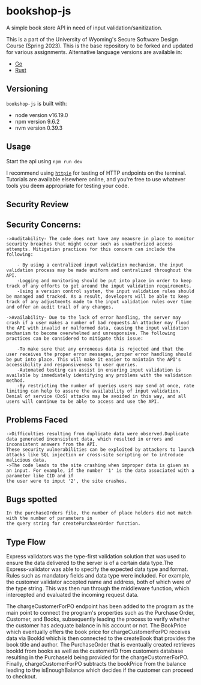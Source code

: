 # bookshop-js

A simple book store API in need of input validation/sanitization.

This is a part of the University of Wyoming's Secure Software Design Course (Spring 2023). This is the base repository to be forked and updated for various assignments. Alternative language versions are available in:

- [Go](https://github.com/andey-robins/bookshop-go)
- [Rust](https://github.com/andey-robins/bookshop-rs)

## Versioning

`bookshop-js` is built with:

- node version v16.19.0
- npm version 9.6.2
- nvm version 0.39.3

## Usage

Start the api using `npm run dev`

I recommend using [`httpie`](https://httpie.io) for testing of HTTP endpoints on the terminal. Tutorials are available elsewhere online, and you're free to use whatever tools you deem appropriate for testing your code.

## Security Review

## Security Concerns:

    ->Auditability- The code does not have any meausre in place to monitor security breaches that might occur such as unauthorized access attempts. Mitigation practices for this concern can include the following:

    	- By using a centralized input validation mechanism, the input validation process may be made uniform and centralized throughout the API.
    	-Logging and monitoring should be put into place in order to keep track of any efforts to get around the input validation requirements.
    	-Using a version control system, the input validation rules should be managed and tracked. As a result, developers will be able to keep track of any adjustments made to the input validation rules over time and offer an audit trail of any changes.

    ->Availability- Due to the lack of error handling, the server may crash if a user makes a number of bad requests.An attacker may flood the API with invalid or malformed data, causing the input validation mechanism to become overwhelmed and unresponsive. The following practices can be considered to mitigate this issue:

    	-To make sure that any erroneous data is rejected and that the user receives the proper error messages, proper error handling should be put into place. This will make it easier to maintain the API's accessibility and responsiveness to user queries.
    	-Automated testing can assist in ensuring input validation is available by immediately identifying any problems with the validation method.
    	-By restricting the number of queries users may send at once, rate limiting can help to assure the availability of input validation. Denial of service (DoS) attacks may be avoided in this way, and all users will continue to be able to access and use the API.

## Problems Faced

    ->Difficulties resulting from duplicate data were observed.Duplicate data generated inconsistent data, which resulted in errors and inconsistent answers from the API.
    These security vulnerabilities can be exploited by attackers to launch attacks like SQL injection or cross-site scripting or to introduce malicious data.
    ->The code leads to the site crashing when improper data is given as an input. For example, if the number '1' is the data associated with a parameter like CID and if
    the user were to imput '2', the site crashes.

## Bugs spotted

    In the purchaseOrders file, the number of place holders did not match with the number of parameters in
    the query string for createPurchaseOrder function.

## Type Flow

Express validators was the type-first validation solution that was used to ensure the data delivered to the server is of a certain data type.The Express-validator was able to specify the expected data type and format. Rules such as mandatory fields and data type were included. For example, the customer validator accepted name and address, both of which were of the type string. This was then run through the middleware function, which intercepted and evaluated the incoming request data.

The chargeCustomerForPO endpoint has been added to the program as the main point to connect the program's properties such as the Purchase Order, Customer, and Books, subsequently leading the process to verify whether the customer has adequate balance in his account or not.
The BookPrice which eventually offers the book price for chargeCustomerForPO receives data via BookId which is then connected to the createBook that provides the book title and author.
The PurchaseOrder that is eventually created retrieves bookId from books as well as the customerID from customers database resulting in the PurchaseId being provided for the chargeCustomerForPO.
Finally, chargeCustomerForPO subtracts the bookPrice from the balance leading to the isEnoughBalance which decides if the customer can proceed to checkout.
